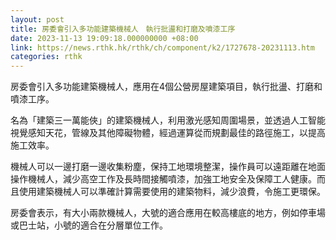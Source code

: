 ```yaml
---
layout: post
title: 房委會引入多功能建築機械人　執行批盪和打磨及噴漆工序
date: 2023-11-13 19:09:18.000000000 +08:00
link: https://news.rthk.hk/rthk/ch/component/k2/1727678-20231113.htm
categories: rthk
---
```


房委會引入多功能建築機械人，應用在4個公營房屋建築項目，執行批盪、打磨和噴漆工序。

名為「建築三一萬能俠」的建築機械人，利用激光感知周圍場景，並透過人工智能視覺感知天花，管線及其他障礙物體，經過運算從而規劃最佳的路徑施工，以提高施工效率。

機械人可以一邊打磨一邊收集粉塵，保持工地環境整潔，操作員可以遠距離在地面操作機械人，減少高空工作及長時間接觸噴漆，加強工地安全及保障工人健康。而且使用建築機械人可以準確計算需要使用的建築物料，減少浪費，令施工更環保。

房委會表示，有大小兩款機械人，大號的適合應用在較高樓底的地方，例如停車場或巴士站，小號的適合在分層單位工作。
